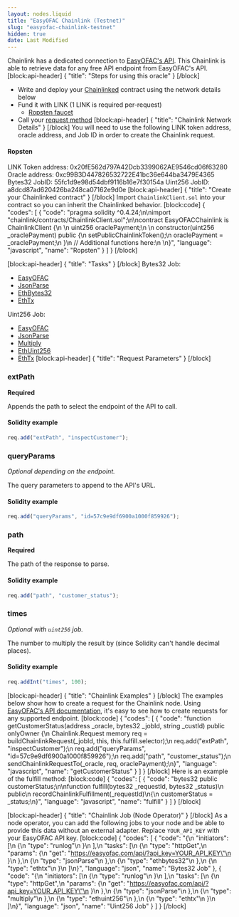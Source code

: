 ```yaml
---
layout: nodes.liquid
title: "EasyOFAC Chainlink (Testnet)"
slug: "easyofac-chainlink-testnet"
hidden: true
date: Last Modified
---
```

Chainlink has a dedicated connection to <a href="https://easyofac.com/site/docs" target="_blank">EasyOFAC's API</a>. This Chainlink is able to retrieve data for any free API endpoint from EasyOFAC's API.
[block:api-header]
{
  "title": "Steps for using this oracle"
}
[/block]
- Write and deploy your [Chainlinked](doc:create-a-chainlinked-project)  contract using the network details below
- Fund it with LINK (1 LINK is required per-request)
  - <a href="https://ropsten.chain.link/" target="_blank">Ropsten faucet</a>
- Call your [request method](#section-chainlink-examples) 
[block:api-header]
{
  "title": "Chainlink Network Details"
}
[/block]
You will need to use the following LINK token address, oracle address, and Job ID in order to create the Chainlink request.

#### Ropsten
LINK Token address: 0x20fE562d797A42Dcb3399062AE9546cd06f63280
Oracle address: 0xc99B3D447826532722E41bc36e644ba3479E4365
Bytes32 JobID: 55fc1d9e98d54dbf9116b16e7f30154a
Uint256 JobID: a8dcd87ad620426ba248ca07162e9d0e
[block:api-header]
{
  "title": "Create your Chainlinked contract"
}
[/block]
Import `ChainlinkClient.sol` into your contract so you can inherit the Chainlinked behavior.
[block:code]
{
  "codes": [
    {
      "code": "pragma solidity ^0.4.24;\n\nimport \"chainlink/contracts/ChainlinkClient.sol\";\n\ncontract EasyOFACChainlink is ChainlinkClient {\n  \n  uint256 oraclePayment;\n  \n  constructor(uint256 _oraclePayment) public {\n    setPublicChainlinkToken();\n    oraclePayment = _oraclePayment;\n  }\n  // Additional functions here:\n  \n}",
      "language": "javascript",
      "name": "Ropsten"
    }
  ]
}
[/block]

[block:api-header]
{
  "title": "Tasks"
}
[/block]
Bytes32 Job:
- [EasyOFAC](doc:adapters#section-httpget)
- [JsonParse](doc:adapters#section-jsonparse)
- [EthBytes32](doc:adapters#section-ethbytes32)
- [EthTx](doc:adapters#section-ethtx)

Uint256 Job:
- [EasyOFAC](doc:adapters#section-httpget)
- [JsonParse](doc:adapters#section-jsonparse)
- [Multiply](doc:adapters#section-multiply)
- [EthUint256](doc:adapters#section-ethuint256)
- [EthTx](doc:adapters#section-ethtx)
[block:api-header]
{
  "title": "Request Parameters"
}
[/block]
### extPath

**Required**

Appends the path to select the endpoint of the API to call.

#### Solidity example

```javascript
req.add("extPath", "inspectCustomer");
```

### queryParams

_Optional depending on the endpoint._

The query parameters to append to the API's URL.

#### Solidity example

```javascript
req.add("queryParams", "id=57c9e9df6900a1000f859926");
```

### path

**Required**

The path of the response to parse.

#### Solidity example

```javascript
req.add("path", "customer_status");
```

### times

_Optional with `uint256` job._

The number to multiply the result by (since Solidity can't handle decimal places).

#### Solidity example

```javascript
req.addInt("times", 100);
```
[block:api-header]
{
  "title": "Chainlink Examples"
}
[/block]
The examples below show how to create a request for the Chainlink node. Using <a href="https://easyofac.com/site/docs" target="_blank">EasyOFAC's API documentation</a>, it's easy to see how to create requests for any supported endpoint.
[block:code]
{
  "codes": [
    {
      "code": "function getCustomerStatus(address _oracle, bytes32 _jobId, string _custId) public onlyOwner {\n  Chainlink.Request memory req = buildChainlinkRequest(_jobId, this, this.fulfill.selector);\n  req.add(\"extPath\", \"inspectCustomer\");\n  req.add(\"queryParams\", \"id=57c9e9df6900a1000f859926\");\n  req.add(\"path\", \"customer_status\");\n  sendChainlinkRequestTo(_oracle, req, oraclePayment);\n}",
      "language": "javascript",
      "name": "getCustomerStatus"
    }
  ]
}
[/block]
Here is an example of the fulfill method:
[block:code]
{
  "codes": [
    {
      "code": "bytes32 public customerStatus;\n\nfunction fulfill(bytes32 _requestId, bytes32 _status)\n  public\n  recordChainlinkFulfillment(_requestId)\n{\n  customerStatus = _status;\n}",
      "language": "javascript",
      "name": "fulfill"
    }
  ]
}
[/block]

[block:api-header]
{
  "title": "Chainlink Job (Node Operator)"
}
[/block]
As a node operator, you can add the following jobs to your node and be able to provide this data without an external adapter. Replace `YOUR_API_KEY` with your EasyOFAC API key.
[block:code]
{
  "codes": [
    {
      "code": "{\n  \"initiators\": [\n    {\n      \"type\": \"runlog\"\n    }\n  ],\n  \"tasks\": [\n    {\n      \"type\": \"httpGet\",\n      \"params\": {\n        \"get\": \"https://easyofac.com/api/?api_key=YOUR_API_KEY\"\n      }\n    },\n    {\n      \"type\": \"jsonParse\"\n    },\n    {\n      \"type\": \"ethbytes32\"\n    },\n    {\n      \"type\": \"ethtx\"\n    }\n  ]\n}",
      "language": "json",
      "name": "Bytes32 Job"
    },
    {
      "code": "{\n  \"initiators\": [\n    {\n      \"type\": \"runlog\"\n    }\n  ],\n  \"tasks\": [\n    {\n      \"type\": \"httpGet\",\n      \"params\": {\n        \"get\": \"https://easyofac.com/api/?api_key=YOUR_API_KEY\"\n      }\n    },\n    {\n      \"type\": \"jsonParse\"\n    },\n    {\n      \"type\": \"multiply\"\n    },\n    {\n      \"type\": \"ethuint256\"\n    },\n    {\n      \"type\": \"ethtx\"\n    }\n  ]\n}",
      "language": "json",
      "name": "Uint256 Job"
    }
  ]
}
[/block]